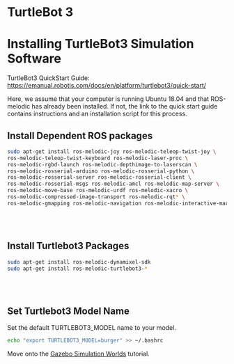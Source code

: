 # TurtleBot 3

# Installing TurtleBot3 Simulation Software

TurtleBot3 QuickStart Guide: https://emanual.robotis.com/docs/en/platform/turtlebot3/quick-start/ 

Here, we assume that your computer is running Ubuntu 18.04 and that ROS-melodic has already been installed. If not, the link to the quick start guide contains instructions and an installation script for this process.

## Install Dependent ROS packages

```bash
sudo apt-get install ros-melodic-joy ros-melodic-teleop-twist-joy \
ros-melodic-teleop-twist-keyboard ros-melodic-laser-proc \
ros-melodic-rgbd-launch ros-melodic-depthimage-to-laserscan \
ros-melodic-rosserial-arduino ros-melodic-rosserial-python \
ros-melodic-rosserial-server ros-melodic-rosserial-client \
ros-melodic-rosserial-msgs ros-melodic-amcl ros-melodic-map-server \
ros-melodic-move-base ros-melodic-urdf ros-melodic-xacro \
ros-melodic-compressed-image-transport ros-melodic-rqt* \
ros-melodic-gmapping ros-melodic-navigation ros-melodic-interactive-markers
```

</br></br>

## Install Turtlebot3 Packages

```bash
sudo apt-get install ros-melodic-dynamixel-sdk
sudo apt-get install ros-melodic-turtlebot3-*
```

</br></br>

## Set Turtlebot3 Model Name

Set the default TURTLEBOT3_MODEL name to your model.

```bash
echo "export TURTLEBOT3_MODEL=burger" >> ~/.bashrc
```

Move onto the [Gazebo Simulation Worlds](gazebo_worlds.md) tutorial.
